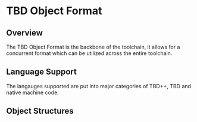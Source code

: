 # TBD Object Format

## Overview

The TBD Object Format is the backbone of the toolchain, it allows for a concurrent format which can be utilized across the entire toolchain.

## Language Support

The langauges supported are put into major categories of TBD++, TBD and native machine code.

## Object Structures

